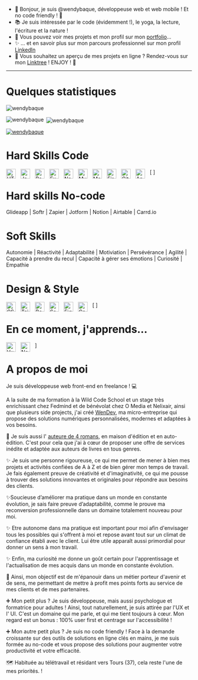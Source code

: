 - 👋 Bonjour, je suis @wendybaque, développeuse web et web mobile ! Et no code friendly ! 🌈
- 📚 Je suis intéressée par le code (évidemment !), le yoga, la lecture, l'écriture et la nature !
- 🚀 Vous pouvez voir mes projets et mon profil sur mon [portfolio](https://wendybaqueportfoliodev.wendev.fr/)...
- ✨ ... et en savoir plus sur mon parcours professionnel sur mon profil [LinkedIn](https://www.linkedin.com/in/wendy-baqu%C3%A9/)
- 🔎 Vous souhaitez un aperçu de mes projets en ligne ? Rendez-vous sur mon [Linktree](https://linktr.ee/wendybaque) ! ENJOY ! 🤩
-----------------

# Quelques statistiques

<p align="left"> <img src="https://komarev.com/ghpvc/?username=wendybaque&label=Profile%20views&color=0e75b6&style=flat" alt="wendybaque" /> </p>

<p><img align="left" src="https://github-readme-stats.vercel.app/api/top-langs?username=wendybaque&show_icons=true&locale=en&layout=compact" alt="wendybaque" /></p>

<p>&nbsp;<img align="center" src="https://github-readme-stats.vercel.app/api?username=wendybaque&show_icons=true&locale=en" alt="wendybaque" /></p>

<p align="left"> <a href="https://github.com/ryo-ma/github-profile-trophy"><img src="https://github-profile-trophy.vercel.app/?username=wendybaque" alt="wendybaque" /></a> </p>


# Hard Skills Code 
[<img align="left" alt="HTML5" width="26px" src="https://cdn.jsdelivr.net/gh/devicons/devicon/icons/html5/html5-original.svg" style="padding-right:10px;" />
<img align="left" alt="JavaScript" width="26px" src="https://cdn.jsdelivr.net/gh/devicons/devicon/icons/javascript/javascript-original.svg" style="padding-right:10px;" />
<img align="left" alt="React" width="26px" src="https://cdn.jsdelivr.net/gh/devicons/devicon/icons/react/react-original.svg" style="padding-right:10px;" />
<img align="left" alt="Express" width="26px" src="https://cdn.jsdelivr.net/gh/devicons/devicon/icons/express/express-original.svg" style="padding-right:10px;" />
<img align="left" alt="Node.js" width="26px" src="https://cdn.jsdelivr.net/gh/devicons/devicon/icons/nodejs/nodejs-original.svg" style="padding-right:10px;" />
<img align="left" alt="MySQL" width="26px" src="https://cdn.jsdelivr.net/gh/devicons/devicon/icons/mysql/mysql-original.svg" style="padding-right:10px;" />
<img align="left" alt="MongoDB" width="26px" src="https://cdn.jsdelivr.net/gh/devicons/devicon/icons/mongodb/mongodb-original-wordmark.svg" style="padding-right:10px;" />
<img align="left" alt="Firebase" width="26px" src="https://cdn.jsdelivr.net/gh/devicons/devicon/icons/firebase/firebase-plain-wordmark.svg" style="padding-right:10px;" />
<img align="left" alt="Git" width="26px" src="https://cdn.jsdelivr.net/gh/devicons/devicon/icons/git/git-original.svg" style="padding-right:10px;" />
<img align="left" alt="Angular" width="26px" src="https://cdn.jsdelivr.net/gh/devicons/devicon/icons/angularjs/angularjs-original-wordmark.svg" style="padding-right:10px;" />]



# Hard skills No-code
Glideapp | Softr | Zapier | Jotform | Notion | Airtable | Carrd.io

# Soft Skills 
Autonomie | Réactivité | Adaptabilité | Motiviation | Persévérance | Agilité | Capacité à prendre du recul | Capacité à gérer ses émotions | Curiosité | Empathie

# Design & Style
[<img align="left" alt="CSS3" width="26px" src="https://cdn.jsdelivr.net/gh/devicons/devicon/icons/css3/css3-original.svg" style="padding-right:10px;" />
<img align="left" alt="Tailwindcss" width="26px" src="https://cdn.jsdelivr.net/gh/devicons/devicon/icons/tailwindcss/tailwindcss-original-wordmark.svg" style="padding-right:10px;" />
<img align="left" alt="Bootstrap" width="26px" src="https://cdn.jsdelivr.net/gh/devicons/devicon/icons/bootstrap/bootstrap-original-wordmark.svg" style="padding-right:10px;" />
<img align="left" alt="Sass" width="26px" src="https://cdn.jsdelivr.net/gh/devicons/devicon/icons/sass/sass-original.svg" style="padding-right:10px;" />
<img align="left" alt="Figma" width="26px" src="https://cdn.jsdelivr.net/gh/devicons/devicon/icons/figma/figma-original.svg" style="padding-right:10px;" />
<img align="left" alt="Canva" width="26px" src="https://cdn.jsdelivr.net/gh/devicons/devicon/icons/canva/canva-original.svg" style="padding-right:10px;" />]

# En ce moment, j'apprends...

<img align="left" alt="Vue" width="26px" src="https://cdn.jsdelivr.net/gh/devicons/devicon/icons/vuejs/vuejs-original-wordmark.svg" style="padding-right:10px;" />
<img align="left" alt="Next" width="26px" src="https://cdn.jsdelivr.net/gh/devicons/devicon/icons/nextjs/nextjs-original-wordmark.svg" style="padding-right:10px;" />]

# A propos de moi

Je suis développeuse web front-end en freelance ! 💻

A la suite de ma formation à la Wild Code School et un stage très enrichissant chez Fedmind et de bénévolat chez O Media et Nelixair, ainsi que plusieurs side projects, j'ai créé [WenDev](https://www.wendev.fr/), ma micro-entreprise qui propose des solutions numériques personnalisées, modernes et adaptées à vos besoins.

📖 Je suis aussi l' [auteure de 4 romans](https://www.wendybaqueauteure.com/), en maison d'édition et en auto-édition. C'est pour cela que j'ai à cœur de proposer une offre de services inédite et adaptée aux auteurs de livres en tous genres. 

✨ Je suis une personne rigoureuse, ce qui me permet de mener à bien mes projets et activités confiées de A à Z et de bien gérer mon temps de travail. Je fais également preuve de créativité et d'imaginativité, ce qui me pousse à trouver des solutions innovantes et originales pour répondre aux besoins des clients. 

✨Soucieuse d’améliorer ma pratique dans un monde en constante évolution, je sais faire preuve d’adaptabilité, comme le prouve ma reconversion professionnelle dans un domaine totalement nouveau pour moi.  

✨ Etre autonome dans ma pratique est important pour moi afin d'envisager tous les possibles qui s'offrent à moi et repose avant tout sur un climat de confiance établi avec le client. Lui être utile apparaît aussi primordial pour donner un sens à mon travail. 

✨ Enfin, ma curiosité me donne un goût certain pour l'apprentissage et l'actualisation de mes acquis dans un monde en constante évolution. 

🎯 Ainsi, mon objectif est de m'épanouir dans un métier porteur d'avenir et de sens, me permettant de mettre à profit mes points forts au service de mes clients et de mes partenaires.

➕ Mon petit plus ? 
Je suis développeuse, mais aussi psychologue et formatrice pour adultes ! 
Ainsi, tout naturellement, je suis attirée par l'UX et l' UI. 
C'est un domaine qui me parle, et qui me tient toujours à cœur. 
Mon regard est un bonus : 100% user first et centrage sur l'accessibilité !

➕ Mon autre petit plus ? Je suis no code friendly ! Face à la demande croissante sur des outils de solutions en ligne clés en mains, je me suis formée au no-code et vous propose des solutions pour augmenter votre productivité et votre efficacité.

🗺️ Habituée au télétravail et résidant vers Tours (37), cela reste l'une de mes priorités. !

<!---
wendybaque/wendybaque is a ✨ special ✨ repository because its `README.md` (this file) appears on your GitHub profile.
You can click the Preview link to take a look at your changes.
--->
